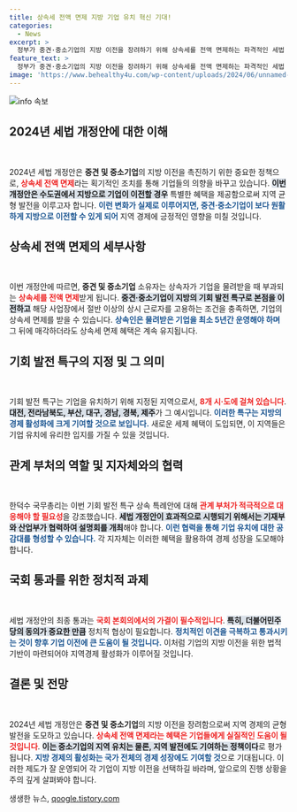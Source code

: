 ```yaml
---
title: 상속세 전액 면제 지방 기업 유치 혁신 기대!
categories:
  - News
excerpt: >
  정부가 중견·중소기업의 지방 이전을 장려하기 위해 상속세를 전액 면제하는 파격적인 세법 개정안을 발표했습니다. 기회 발전 특구로의 이전 시, 최대 50%의 상속세를 면제받는 이 혜택은 기업의 지방 이전을 촉진할 것으로 기대됩니다.
feature_text: >
  정부가 중견·중소기업의 지방 이전을 장려하기 위해 상속세를 전액 면제하는 파격적인 세법 개정안을 발표했습니다. 기회 발전 특구로의 이전 시, 최대 50%의 상속세를 면제받는 이 혜택은 기업의 지방 이전을 촉진할 것으로 기대됩니다.
image: 'https://www.behealthy4u.com/wp-content/uploads/2024/06/unnamed-file.png'
---
```


<p><img src="https://www.behealthy4u.com/wp-content/uploads/2024/06/unnamed-file.png" alt="info 속보" /></p>

<h2 data-ke-size="size26">2024년 세법 개정안에 대한 이해</h2>

<p data-ke-size="size16">&nbsp;</p>

<p>2024년 세법 개정안은 <strong>중견 및 중소기업</strong>의 지방 이전을 촉진하기 위한 중요한 정책으로, <b><span style="color: #ee2323;">상속세 전액 면제</span></b>라는 획기적인 조치를 통해 기업들의 의향을 바꾸고 있습니다. <b><span style="background-color: #21538527;">이번 개정안은 수도권에서 지방으로 기업이 이전할 경우</span></b> 특별한 혜택을 제공함으로써 지역 균형 발전을 이루고자 합니다. <b><span style="color: #1a5490;">이런 변화가 실제로 이루어지면, 중견·중소기업이 보다 원활하게 지방으로 이전할 수 있게 되어</span></b> 지역 경제에 긍정적인 영향을 미칠 것입니다.</p>

<h2 data-ke-size="size26">상속세 전액 면제의 세부사항</h2>

<p data-ke-size="size16">&nbsp;</p>

<p>이번 개정안에 따르면, <strong>중견 및 중소기업</strong> 소유자는 상속자가 기업을 물려받을 때 부과되는 <b><span style="color: #ee2323;">상속세를 전액 면제</span></b>받게 됩니다. <b><span style="background-color: #21538527;">중견·중소기업이 지방의 기회 발전 특구로 본점을 이전하고</span></b> 해당 사업장에서 절반 이상의 상시 근로자를 고용하는 조건을 충족하면, 기업의 상속세 면제를 받을 수 있습니다. <b><span style="color: #1a5490;">상속인은 물려받은 기업을 최소 5년간 운영해야 하며</span></b> 그 뒤에 매각하더라도 상속세 면제 혜택은 계속 유지됩니다.</p>

<h2 data-ke-size="size26">기회 발전 특구의 지정 및 그 의미</h2>

<p data-ke-size="size16">&nbsp;</p>

<p>기회 발전 특구는 기업을 유치하기 위해 지정된 지역으로서, <b><span style="color: #ee2323;">8개 시·도에 걸쳐 있습니다</span></b>. <b><span style="background-color: #21538527;">대전, 전라남북도, 부산, 대구, 경남, 경북, 제주</span></b>가 그 예시입니다. <b><span style="color: #1a5490;">이러한 특구는 지방의 경제 활성화에 크게 기여할 것으로 보입니다.</span></b> 새로운 세제 혜택이 도입되면, 이 지역들은 기업 유치에 유리한 입지를 가질 수 있을 것입니다.</p>

<h2 data-ke-size="size26">관계 부처의 역할 및 지자체와의 협력</h2>

<p data-ke-size="size16">&nbsp;</p>

<p>한덕수 국무총리는 이번 기회 발전 특구 상속 특례안에 대해 <b><span style="color: #ee2323;">관계 부처가 적극적으로 대응해야 할 필요성</span></b>을 강조했습니다. <b><span style="background-color: #21538527;">세법 개정안이 효과적으로 시행되기 위해서는 기재부와 산업부가 협력하여 설명회를 개최</span></b>해야 합니다. <b><span style="color: #1a5490;">이런 협력을 통해 기업 유치에 대한 공감대를 형성할 수 있습니다.</span></b> 각 지자체는 이러한 혜택을 활용하여 경제 성장을 도모해야 합니다.</p>

<h2 data-ke-size="size26">국회 통과를 위한 정치적 과제</h2>

<p data-ke-size="size16">&nbsp;</p>

<p>세법 개정안의 최종 통과는 <b><span style="color: #ee2323;">국회 본회의에서의 가결이 필수적입니다</span></b>. <b><span style="background-color: #21538527;">특히, 더불어민주당의 동의가 중요한 만큼</span></b> 정치적 협상이 필요합니다. <b><span style="color: #1a5490;">정치적인 이견을 극복하고 통과시키는 것이 향후 기업 이전에 큰 도움이 될 것입니다.</span></b> 이처럼 기업의 지방 이전을 위한 법적 기반이 마련되어야 지역경제 활성화가 이루어질 것입니다.</p>

<h2 data-ke-size="size26">결론 및 전망</h2>

<p data-ke-size="size16">&nbsp;</p>

<p>2024년 세법 개정안은 <strong>중견 및 중소기업</strong>의 지방 이전을 장려함으로써 지역 경제의 균형 발전을 도모하고 있습니다. <b><span style="color: #ee2323;">상속세 전액 면제라는 혜택은 기업들에게 실질적인 도움이 될 것입니다</span></b>. <b><span style="background-color: #21538527;">이는 중소기업의 지역 유치는 물론, 지역 발전에도 기여하는 정책이다</span></b>로 평가됩니다. <b><span style="color: #1a5490;">지방 경제의 활성화는 국가 전체의 경제 성장에도 기여할 것</span></b>으로 기대됩니다. 이러한 제도가 잘 운영되어 각 기업이 지방 이전을 선택하길 바라며, 앞으로의 진행 상황을 주의 깊게 살펴봐야 합니다.</p>
생생한 뉴스, <a href="https://qoogle.tistory.com" rel="dofollow">qoogle.tistory.com</a>


